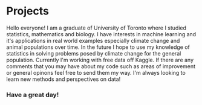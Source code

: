 # Projects
Hello everyone!
I am a graduate of University of Toronto where I studied statistics, mathematics and biology. I have interests in machine learning and it's applications in real world examples especially climate change and animal populations over time. In the future I hope to use my knowledge of statistics in solving problems posed by climate change for the general population. 
Currently I'm working with free data off Kaggle. If there are any comments that you may have about my code such as areas of improvement or general opinons feel free to send them my way. I'm always looking to learn new methods and perspectives on data! 

### Have a great day!

